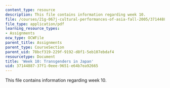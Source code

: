 ```yaml
---
content_type: resource
description: This file contains information regarding week 10.
file: /courses/21g-067j-cultural-performances-of-asia-fall-2005/3714488737f10eee9651e64b7ea92665_MIT21G_067JF05_dis_qs10.pdf
file_type: application/pdf
learning_resource_types:
- Assignments
ocw_type: OCWFile
parent_title: Assignments
parent_type: CourseSection
parent_uid: 78bcf319-229f-9192-d8f1-5eb107ebdaf4
resourcetype: Document
title: 'Week 10: Transgenders in Japan'
uid: 37144887-37f1-0eee-9651-e64b7ea92665
---
```

This file contains information regarding week 10.

